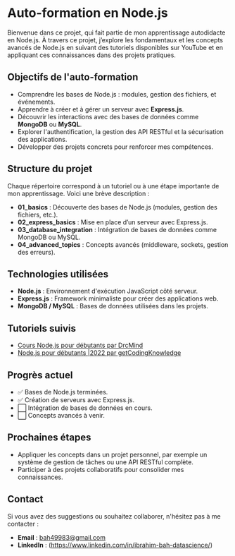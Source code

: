 # **Auto-formation en Node.js**

Bienvenue dans ce projet, qui fait partie de mon apprentissage autodidacte en Node.js. À travers ce projet, j’explore les fondamentaux et les concepts avancés de Node.js en suivant des tutoriels disponibles sur YouTube et en appliquant ces connaissances dans des projets pratiques.

## **Objectifs de l'auto-formation**
- Comprendre les bases de Node.js : modules, gestion des fichiers, et événements.
- Apprendre à créer et à gérer un serveur avec **Express.js**.
- Découvrir les interactions avec des bases de données comme **MongoDB** ou **MySQL**.
- Explorer l'authentification, la gestion des API RESTful et la sécurisation des applications.
- Développer des projets concrets pour renforcer mes compétences.

## **Structure du projet**
Chaque répertoire correspond à un tutoriel ou à une étape importante de mon apprentissage. Voici une brève description :
- **01_basics** : Découverte des bases de Node.js (modules, gestion des fichiers, etc.).
- **02_express_basics** : Mise en place d’un serveur avec Express.js.
- **03_database_integration** : Intégration de bases de données comme MongoDB ou MySQL.
- **04_advanced_topics** : Concepts avancés (middleware, sockets, gestion des erreurs).

## **Technologies utilisées**
- **Node.js** : Environnement d'exécution JavaScript côté serveur.
- **Express.js** : Framework minimaliste pour créer des applications web.
- **MongoDB / MySQL** : Bases de données utilisées dans les projets.

## **Tutoriels suivis**
- [Cours Node.js pour débutants par DrcMind](https://www.youtube.com/playlist?list=PLT2KSPhMMiqq5VCDawcDMS_pQOhU77wl-)
- [Node.js pour débutants |2022 par getCodingKnowledge](https://www.youtube.com/watch?v=DUNVw7ssMAM&list=PLuWyq_EO5_AJmkNV0eFfjWR9QSdfGwzCx)

## **Progrès actuel**
- ✅ Bases de Node.js terminées.
- ✅ Création de serveurs avec Express.js.
- ⬜️ Intégration de bases de données en cours.
- ⬜️ Concepts avancés à venir.

## **Prochaines étapes**
- Appliquer les concepts dans un projet personnel, par exemple un système de gestion de tâches ou une API RESTful complète.
- Participer à des projets collaboratifs pour consolider mes connaissances.

## **Contact**
Si vous avez des suggestions ou souhaitez collaborer, n'hésitez pas à me contacter :
- **Email** : bah49983@gmail.com
- **LinkedIn** : (https://www.linkedin.com/in/ibrahim-bah-datascience/)
